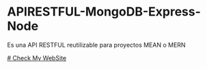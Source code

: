# APIRESTFUL-MongoDB-Express-Node

Es una API RESTFUL reutilizable para proyectos MEAN o MERN

<a href="www.libardolopez.tech" target="blank"># Check My WebSite</a>

